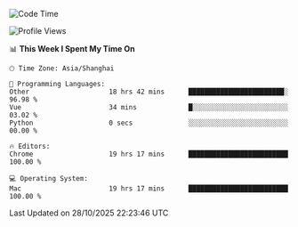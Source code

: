 <!--START_SECTION:waka-->
![Code Time](http://img.shields.io/badge/Code%20Time-4%2C565%20hrs%2023%20mins-blue)

![Profile Views](http://img.shields.io/badge/Profile%20Views-3-blue)

📊 **This Week I Spent My Time On** 

```text
🕑︎ Time Zone: Asia/Shanghai

💬 Programming Languages: 
Other                    18 hrs 42 mins      ████████████████████████░   96.98 % 
Vue                      34 mins             █░░░░░░░░░░░░░░░░░░░░░░░░   03.02 % 
Python                   0 secs              ░░░░░░░░░░░░░░░░░░░░░░░░░   00.00 % 

🔥 Editors: 
Chrome                   19 hrs 17 mins      █████████████████████████   100.00 % 

💻 Operating System: 
Mac                      19 hrs 17 mins      █████████████████████████   100.00 % 
```


 Last Updated on 28/10/2025 22:23:46 UTC
<!--END_SECTION:waka-->